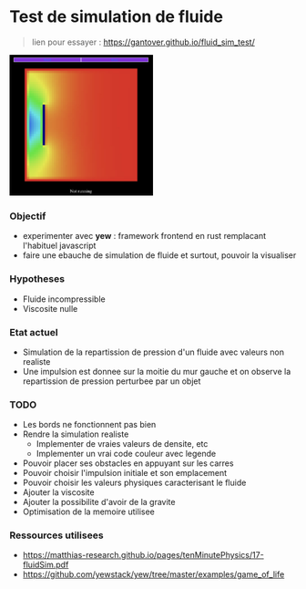 # Test de simulation de fluide 

> lien pour essayer : https://gantover.github.io/fluid_sim_test/
<img src="illustration.jpeg"  width="50%" height="50%">

### Objectif
- experimenter avec **yew** : framework frontend en rust remplacant l'habituel javascript
- faire une ebauche de simulation de fluide et surtout, pouvoir la visualiser

### Hypotheses
- Fluide incompressible
- Viscosite nulle

### Etat actuel
- Simulation de la repartission de pression d'un fluide avec valeurs non realiste
- Une impulsion est donnee sur la moitie du mur gauche et on observe la repartission de pression
perturbee par un objet

### TODO
- Les bords ne fonctionnent pas bien
- Rendre la simulation realiste
    - Implementer de vraies valeurs de densite, etc
    - Implementer un vrai code couleur avec legende
- Pouvoir placer ses obstacles en appuyant sur les carres
- Pouvoir choisir l'impulsion initiale et son emplacement
- Pouvoir choisir les valeurs physiques caracterisant le fluide
- Ajouter la viscosite
- Ajouter la possibilite d'avoir de la gravite
- Optimisation de la memoire utilisee


### Ressources utilisees
- https://matthias-research.github.io/pages/tenMinutePhysics/17-fluidSim.pdf
- https://github.com/yewstack/yew/tree/master/examples/game_of_life
